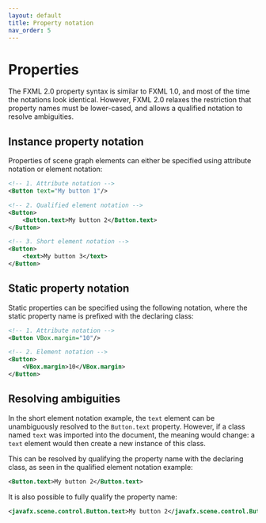 ```yaml
---
layout: default
title: Property notation
nav_order: 5
---
```


# Properties
The FXML 2.0 property syntax is similar to FXML 1.0, and most of the time the notations look identical. However, FXML 2.0 relaxes the restriction that property names must be lower-cased, and allows a qualified notation to resolve ambiguities.
## Instance property notation
Properties of scene graph elements can either be specified using attribute notation or element notation:
```xml
<!-- 1. Attribute notation -->
<Button text="My button 1"/>

<!-- 2. Qualified element notation -->
<Button>
    <Button.text>My button 2</Button.text>
</Button>

<!-- 3. Short element notation -->
<Button>
    <text>My button 3</text>
</Button>
```
## Static property notation
Static properties can be specified using the following notation, where the static property name is prefixed with the declaring class:
```xml
<!-- 1. Attribute notation -->
<Button VBox.margin="10"/>

<!-- 2. Element notation -->
<Button>
    <VBox.margin>10</VBox.margin>
</Button>
```
## Resolving ambiguities
In the short element notation example, the `text` element can be unambiguously resolved to the `Button.text` property. 
However, if a class named `text` was imported into the document, the meaning would change: a `text` element would then create a new instance of this class.

This can be resolved by qualifying the property name with the declaring class, as seen in the qualified element notation example:
```xml
<Button.text>My button 2</Button.text>
```

It is also possible to fully qualify the property name:
```xml
<javafx.scene.control.Button.text>My button 2</javafx.scene.control.Button.text>
```